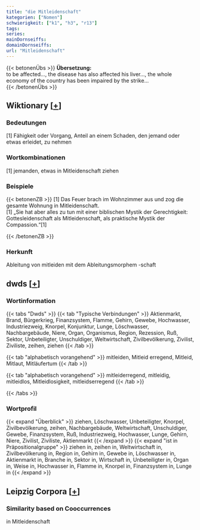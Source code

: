 ```yaml
---
title: "die Mitleidenschaft"
kategorien: ["Nomen"]
schwierigkeit: ["k1", "h3", "r13"]
tags:
series:
mainDornseiffs:
domainDornseiffs:
url: "Mitleidenschaft"
---
```


{{< betonenÜbs >}}
**Übersetzung:**  
to be affected..., the disease has also affected his liver..., the whole economy of the country has been impaired by the strike...  
{{< /betonenÜbs >}}

## Wiktionary [[+](https://de.wiktionary.org/wiki/Mitleidenschaft)]

### Bedeutungen
[1] Fähigkeit oder Vorgang, Anteil an einem Schaden, den jemand oder etwas erleidet, zu nehmen  

### Wortkombinationen
[1] jemanden, etwas in Mitleidenschaft ziehen  

### Beispiele
{{< betonenZB >}}
[1] Das Feuer brach im Wohnzimmer aus und zog die gesamte Wohnung in Mitleidenschaft.  
[1] „Sie hat aber alles zu tun mit einer biblischen Mystik der Gerechtigkeit: Gottesleidenschaft als Mitleidenschaft, als praktische Mystik der Compassion.“[1]  

{{< /betonenZB >}}
### Herkunft
Ableitung von mitleiden mit dem Ableitungsmorphem -schaft  



## dwds [[+](https://www.dwds.de/wb/Mitleidenschaft)]

### Wortinformation
{{< tabs "Dwds" >}}
{{< tab "Typische Verbindungen" >}}
Aktienmarkt, Brand, Bürgerkrieg, Finanzsystem, Flamme, Gehirn, Gewebe, Hochwasser, Industriezweig, Knorpel, Konjunktur, Lunge, Löschwasser, Nachbargebäude, Niere, Organ, Organismus, Region, Rezession, Ruß, Sektor, Unbeteiligter, Unschuldiger, Weltwirtschaft, Zivilbevölkerung, Zivilist, Ziviliste, zeihen, ziehen
{{< /tab >}}

{{< tab "alphabetisch vorangehend" >}}
mitleiden, Mitleid erregend, Mitleid, Mitlaut, Mitläufertum
{{< /tab >}}

{{< tab "alphabetisch vorangehend" >}}
mitleiderregend, mitleidig, mitleidlos, Mitleidlosigkeit, mitleidserregend
{{< /tab >}}

{{< /tabs >}}

### Wortprofil
{{< expand "Überblick" >}} ziehen, Löschwasser, Unbeteiligter, Knorpel, Zivilbevölkerung, zeihen, Nachbargebäude, Weltwirtschaft, Unschuldiger, Gewebe, Finanzsystem, Ruß, Industriezweig, Hochwasser, Lunge, Gehirn, Niere, Zivilist, Ziviliste, Aktienmarkt {{< /expand >}}
{{< expand "ist in Präpositionalgruppe" >}} ziehen in, zeihen in, Weltwirtschaft in, Zivilbevölkerung in, Region in, Gehirn in, Gewebe in, Löschwasser in, Aktienmarkt in, Branche in, Sektor in, Wirtschaft in, Unbeteiligter in, Organ in, Weise in, Hochwasser in, Flamme in, Knorpel in, Finanzsystem in, Lunge in {{< /expand >}}

## Leipzig Corpora [[+](https://corpora.uni-leipzig.de/en/res?word=Mitleidenschaft&corpusId=deu_newscrawl-public_2018)]


### Similarity based on Cooccurrences
in Mitleidenschaft

